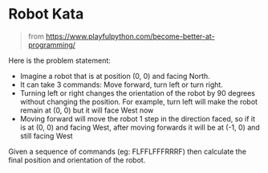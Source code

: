 # Robot Kata

> from https://www.playfulpython.com/become-better-at-programming/

Here is the problem statement:

* Imagine a robot that is at position (0, 0) and facing North.
* It can take 3 commands: Move forward, turn left or turn right.
* Turning left or right changes the orientation of the robot by 90 degrees without changing the position. For example, turn left will make the robot remain at (0, 0) but it will face West now
* Moving forward will move the robot 1 step in the direction faced, so if it is at (0, 0) and facing West, after moving forwards it will be at (-1, 0) and still facing West

Given a sequence of commands (eg: FLFFLFFFRRRF) then calculate the final position and orientation of the robot.